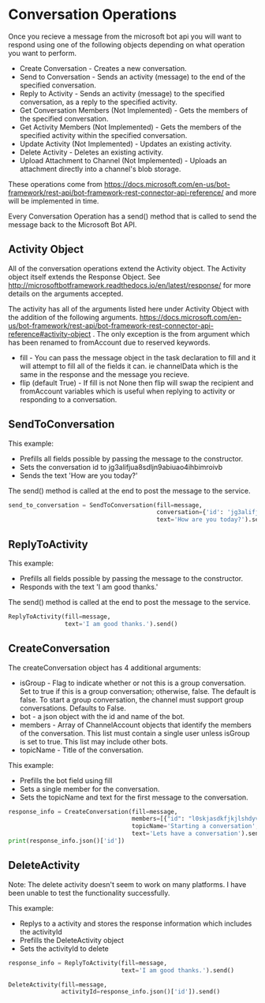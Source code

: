 # Conversation Operations
Once you recieve a message from the microsoft bot api you will want to respond using one of the following objects depending on what operation you want to perform.

* Create Conversation - Creates a new conversation.
* Send to Conversation - Sends an activity (message) to the end of the specified conversation.
* Reply to Activity - Sends an activity (message) to the specified conversation, as a reply to the specified activity.
* Get Conversation Members (Not Implemented) - Gets the members of the specified conversation.
* Get Activity Members (Not Implemented) - Gets the members of the specified activity within the specified conversation.
* Update Activity (Not Implemented) - Updates an existing activity.
* Delete Activity - Deletes an existing activity.
* Upload Attachment to Channel (Not Implemented) - Uploads an attachment directly into a channel's blob storage.

These operations come from https://docs.microsoft.com/en-us/bot-framework/rest-api/bot-framework-rest-connector-api-reference/ and more will be implemented in time.
 
Every Conversation Operation has a send() method that is called to send the message back to the Microsoft Bot API.


## Activity Object
All of the conversation operations extend the Activity object. The Activity object itself extends the Response Object. See http://microsoftbotframework.readthedocs.io/en/latest/response/ for more details on the arguments accepted.

The activity has all of the arguments listed here under Activity Object with the addition of the following arguments. https://docs.microsoft.com/en-us/bot-framework/rest-api/bot-framework-rest-connector-api-reference#activity-object . The only exception is the from argument which has been renamed to fromAccount due to reserved keywords.

* fill - You can pass the message object in the task declaration to fill and it will attempt to fill all of the fields it can. ie channelData which is the same in the response and the message you recieve.
* flip (default True) - If fill is not None then flip will swap the recipient and fromAccount variables which is useful when replying to activity or responding to a conversation.
  

## SendToConversation
This example:

* Prefills all fields possible by passing the message to the constructor.
* Sets the conversation id to jg3alifjua8sdljn9abiuao4ihbimroivb
* Sends the text 'How are you today?'

The send() method is called at the end to post the message to the service. 

``` python
send_to_conversation = SendToConversation(fill=message,
                                          conversation={'id': 'jg3alifjua8sdljn9abiuao4ihbimroivb'},
                                          text='How are you today?').send()
```

## ReplyToActivity
This example:

* Prefills all fields possible by passing the message to the constructor.
* Responds with the text 'I am good thanks.'

The send() method is called at the end to post the message to the service. 

``` python
ReplyToActivity(fill=message,
                text='I am good thanks.').send()
```

## CreateConversation
The createConversation object has 4 additional arguments:

* isGroup - Flag to indicate whether or not this is a group conversation. Set to true if this is a group conversation; otherwise, false. The default is false. To start a group conversation, the channel must support group conversations. Defaults to False.
* bot - a json object with the id and name of the bot.
* members - Array of ChannelAccount objects that identify the members of the conversation. This list must contain a single user unless isGroup is set to true. This list may include other bots.
* topicName - Title of the conversation.

This example:

* Prefills the bot field using fill
* Sets a single member for the conversation.
* Sets the topicName and text for the first message to the conversation.

```python
response_info = CreateConversation(fill=message,
                                   members=[{"id": "l0skjasdkfjkjlshdyvoiunbqiewur"}],
                                   topicName='Starting a conversation',
                                   text='Lets have a conversation').send()
print(response_info.json()['id'])
```

## DeleteActivity
Note: The delete activity doesn't seem to work on many platforms. I have been unable to test the functionality successfully.

This example:

* Replys to a activity and stores the response information which includes the activityId
* Prefills the DeleteActivity object
* Sets the activityId to delete

```python
response_info = ReplyToActivity(fill=message,
                                text='I am good thanks.').send()

DeleteActivity(fill=message,
               activityId=response_info.json()['id']).send()
```